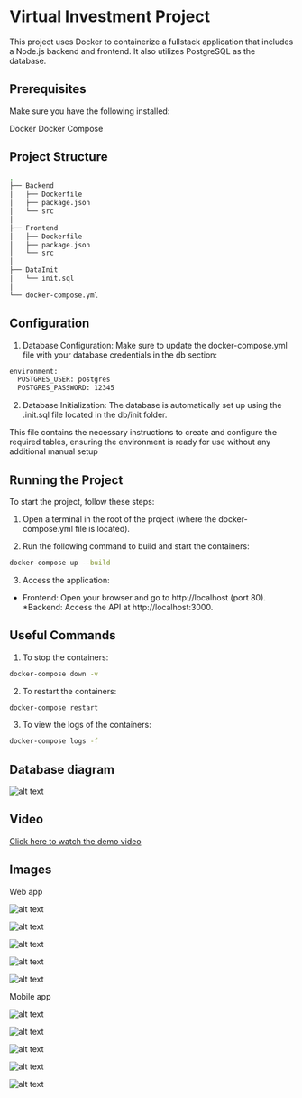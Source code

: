 # Virtual Investment Project

This project uses Docker to containerize a fullstack application that includes a Node.js backend and frontend. It also utilizes PostgreSQL as the database.

## Prerequisites

Make sure you have the following installed:

Docker
Docker Compose

## Project Structure

```sh
.
├── Backend
│   ├── Dockerfile
│   ├── package.json
│   └── src
│
├── Frontend
│   ├── Dockerfile
│   ├── package.json
│   └── src
│
├── DataInit
│   └── init.sql
│
└── docker-compose.yml

```

## Configuration

1. Database Configuration: Make sure to update the docker-compose.yml file with your database credentials in the db section:

```bash
environment:
  POSTGRES_USER: postgres
  POSTGRES_PASSWORD: 12345

```

2. Database Initialization: The database is automatically set up using the .init.sql file located in the db/init folder. 

This file contains the necessary instructions to create and configure the required tables, ensuring the environment is ready for use without any additional manual setup

## Running the Project

To start the project, follow these steps:

1. Open a terminal in the root of the project (where the docker-compose.yml file is located).

2. Run the following command to build and start the containers:

```bash
docker-compose up --build
```

3. Access the application:

- Frontend: Open your browser and go to http://localhost (port 80).
  \*Backend: Access the API at http://localhost:3000.

## Useful Commands

1. To stop the containers:

```bash
docker-compose down -v
```

2. To restart the containers:

```bash
docker-compose restart
```

3. To view the logs of the containers:

```bash
docker-compose logs -f
```

## Database diagram

![alt text](media/dbDiagram.png)

## Video

[Click here to watch the demo video](./media/VideoDemo.mp4)

## Images

Web app

![alt text](media/web1.png)

![alt text](media/web2.png)

![alt text](media/web3.png)

![alt text](media/web4.png)

![alt text](media/web5.png)

Mobile app

![alt text](media/mobile1.png)

![alt text](media/mobile2.png)

![alt text](media/mobile3.png)

![alt text](media/mobile4.png)

![alt text](media/mobile5.png)
